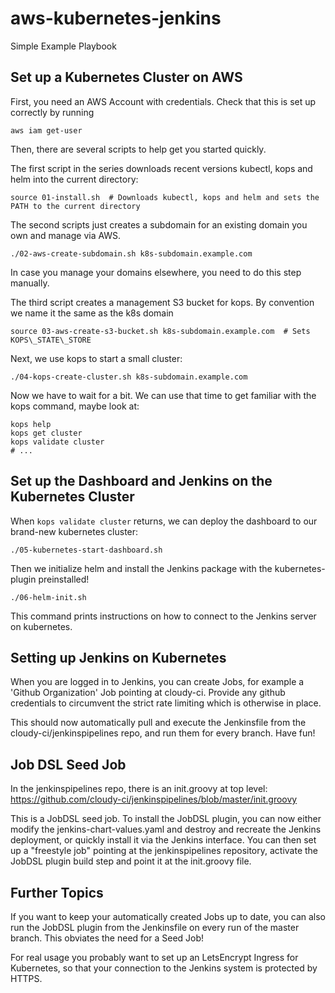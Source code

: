 # aws-kubernetes-jenkins
Simple Example Playbook

## Set up a Kubernetes Cluster on AWS

First, you need an AWS Account with credentials. Check that this is set up correctly by running
```
aws iam get-user
```

Then, there are several scripts to help get you started quickly.


The first script in the series downloads recent versions kubectl, kops and helm into the current directory:
```
source 01-install.sh  # Downloads kubectl, kops and helm and sets the PATH to the current directory
```

The second scripts just creates a subdomain for an existing domain you own and manage via AWS.
```
./02-aws-create-subdomain.sh k8s-subdomain.example.com
```
In case you manage your domains elsewhere, you need to do this step manually.


The third script creates a management S3 bucket for kops. By convention we name it the same as the k8s domain
```
source 03-aws-create-s3-bucket.sh k8s-subdomain.example.com  # Sets KOPS\_STATE\_STORE
```

Next, we use kops to start a small cluster:
```
./04-kops-create-cluster.sh k8s-subdomain.example.com
```

Now we have to wait for a bit. We can use that time to get familiar with the kops command, maybe look at:
```
kops help
kops get cluster
kops validate cluster
# ...
```

## Set up the Dashboard and Jenkins on the Kubernetes Cluster

When `kops validate cluster` returns, we can deploy the dashboard to our brand-new kubernetes cluster:
```
./05-kubernetes-start-dashboard.sh
```

Then we initialize helm and install the Jenkins package with the kubernetes-plugin preinstalled!
```
./06-helm-init.sh
```
This command prints instructions on how to connect to the Jenkins server on kubernetes.

## Setting up Jenkins on Kubernetes

When you are logged in to Jenkins, you can create Jobs, for example a 'Github Organization' Job pointing at cloudy-ci.
Provide any github credentials to circumvent the strict rate limiting which is otherwise in place.

This should now automatically pull and execute the Jenkinsfile from the cloudy-ci/jenkinspipelines repo, and run them
for every branch. Have fun!

## Job DSL Seed Job

In the jenkinspipelines repo, there is an init.groovy at top level:
https://github.com/cloudy-ci/jenkinspipelines/blob/master/init.groovy

This is a JobDSL seed job. To install the JobDSL plugin, you can now either modify the jenkins-chart-values.yaml and
destroy and recreate the Jenkins deployment, or quickly install it via the Jenkins interface. You can then set up a
"freestyle job" pointing at the jenkinspipelines repository, activate the JobDSL plugin build step and point it at the
init.groovy file.

## Further Topics

If you want to keep your automatically created Jobs up to date, you can also run the JobDSL plugin from the Jenkinsfile
on every run of the master branch. This obviates the need for a Seed Job!

For real usage you probably want to set up an LetsEncrypt Ingress for Kubernetes, so that your connection to the Jenkins
system is protected by HTTPS.
